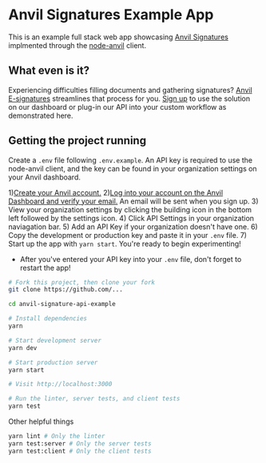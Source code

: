 # Anvil Signatures Example App
This is an example full stack web app showcasing [Anvil Signatures](https://useanvil.com) implmented through the [node-anvil](https://www.npmjs.com/package/@anvilco/anvil) client.

## What even is it?

Experiencing difficulties filling documents and gathering signatures? [Anvil E-signatures](https://www.useanvil.com/etch-free-e-signatures) streamlines that process for you. [Sign up](https://app.useanvil.com/signup) to use the solution on our dashboard or plug-in our API into your custom workflow as demonstrated here.

## Getting the project running

Create a `.env` file following `.env.example`. An API key is required to use the node-anvil client, and the key can be found in your organization settings on your Anvil dashboard. 

1)[Create your Anvil account.](https://app.useanvil.com/signup)
2)[Log into your account on the Anvil Dashboard and verify your email.](https://app.useanvil.com) An email will be sent when you sign up.
3) View your organization settings by clicking the building icon in the bottom left followed by the settings icon. 
4) Click API Settings in your organization naviagation bar.
5) Add an API Key if your organization doesn't have one.
6) Copy the development or production key and paste it in your `.env` file.
7) Start up the app with `yarn start`. You're ready to begin experimenting!

* After you've entered your API key into your `.env` file, don't forget to restart the app!

```bash
# Fork this project, then clone your fork
git clone https://github.com/...

cd anvil-signature-api-example

# Install dependencies
yarn

# Start development server
yarn dev

# Start production server
yarn start

# Visit http://localhost:3000

# Run the linter, server tests, and client tests
yarn test
```

Other helpful things

```bash
yarn lint # Only the linter
yarn test:server # Only the server tests
yarn test:client # Only the client tests
```
